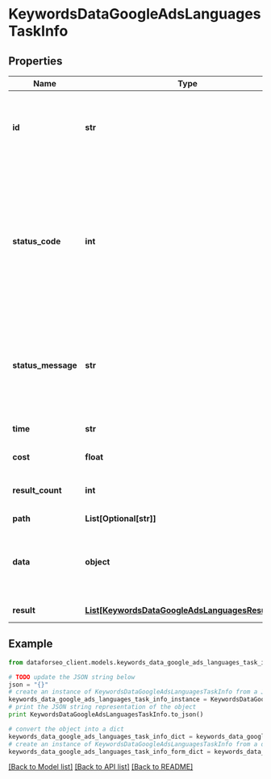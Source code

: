 # KeywordsDataGoogleAdsLanguagesTaskInfo


## Properties

Name | Type | Description | Notes
------------ | ------------- | ------------- | -------------
**id** | **str** | task identifier unique task identifier in our system in the UUID format | [optional] 
**status_code** | **int** | status code of the task generated by DataForSEO, can be within the following range: 10000-60000 you can find the full list of the response codes here | [optional] 
**status_message** | **str** | informational message of the task you can find the full list of general informational messages here | [optional] 
**time** | **str** | execution time, seconds | [optional] 
**cost** | **float** | total tasks cost, USD | [optional] 
**result_count** | **int** | number of elements in the result array | [optional] 
**path** | **List[Optional[str]]** | URL path | [optional] 
**data** | **object** | contains the same parameters that you specified in the POST request | [optional] 
**result** | [**List[KeywordsDataGoogleAdsLanguagesResultInfo]**](KeywordsDataGoogleAdsLanguagesResultInfo.md) | array of results | [optional] 

## Example

```python
from dataforseo_client.models.keywords_data_google_ads_languages_task_info import KeywordsDataGoogleAdsLanguagesTaskInfo

# TODO update the JSON string below
json = "{}"
# create an instance of KeywordsDataGoogleAdsLanguagesTaskInfo from a JSON string
keywords_data_google_ads_languages_task_info_instance = KeywordsDataGoogleAdsLanguagesTaskInfo.from_json(json)
# print the JSON string representation of the object
print KeywordsDataGoogleAdsLanguagesTaskInfo.to_json()

# convert the object into a dict
keywords_data_google_ads_languages_task_info_dict = keywords_data_google_ads_languages_task_info_instance.to_dict()
# create an instance of KeywordsDataGoogleAdsLanguagesTaskInfo from a dict
keywords_data_google_ads_languages_task_info_form_dict = keywords_data_google_ads_languages_task_info.from_dict(keywords_data_google_ads_languages_task_info_dict)
```
[[Back to Model list]](../README.md#documentation-for-models) [[Back to API list]](../README.md#documentation-for-api-endpoints) [[Back to README]](../README.md)


